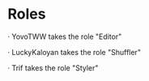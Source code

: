 # Roles

· YovoTWW takes the role "Editor"

· LuckyKaloyan takes the role "Shuffler"

· Trif takes the role "Styler"
